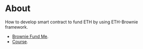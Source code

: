 # About
How to  develop  smart contract to fund ETH  by using ETH-Brownie framework. 
* [Brownie Fund Me](https://github.com/PatrickAlphaC/brownie_fund_me).
* [Course](https://github.com/smartcontractkit/full-blockchain-solidity-course-py#lesson-6-brownie-fund-me).
